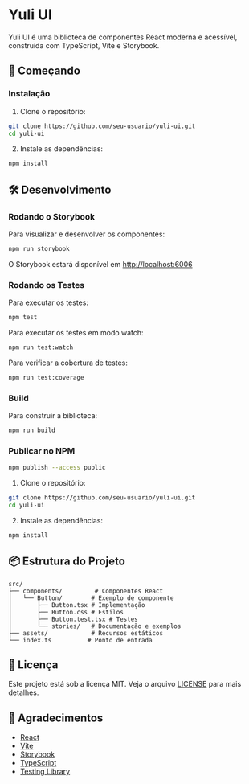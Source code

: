 # Yuli UI

Yuli UI é uma biblioteca de componentes React moderna e acessível, construída com TypeScript, Vite e Storybook.

## 🚀 Começando

### Instalação

1. Clone o repositório:
```bash
git clone https://github.com/seu-usuario/yuli-ui.git
cd yuli-ui
```

2. Instale as dependências:
```bash
npm install
```

## 🛠️ Desenvolvimento

### Rodando o Storybook

Para visualizar e desenvolver os componentes:
```bash
npm run storybook
```
O Storybook estará disponível em [http://localhost:6006](http://localhost:6006)

### Rodando os Testes

Para executar os testes:
```bash
npm test
```

Para executar os testes em modo watch:
```bash
npm run test:watch
```

Para verificar a cobertura de testes:
```bash
npm run test:coverage
```

### Build

Para construir a biblioteca:
```bash
npm run build
```

### Publicar no NPM 
```bash
npm publish --access public
```

1. Clone o repositório:
```bash
git clone https://github.com/seu-usuario/yuli-ui.git
cd yuli-ui
```

2. Instale as dependências:
```bash
npm install
```

## 📦 Estrutura do Projeto

```
src/
├── components/         # Componentes React
│   └── Button/        # Exemplo de componente
│       ├── Button.tsx # Implementação
│       ├── Button.css # Estilos
│       ├── Button.test.tsx # Testes
│       └── stories/   # Documentação e exemplos
├── assets/            # Recursos estáticos
└── index.ts          # Ponto de entrada
```

## 📝 Licença

Este projeto está sob a licença MIT. Veja o arquivo [LICENSE](LICENSE) para mais detalhes.

## 🙏 Agradecimentos

- [React](https://reactjs.org/)
- [Vite](https://vitejs.dev/)
- [Storybook](https://storybook.js.org/)
- [TypeScript](https://www.typescriptlang.org/)
- [Testing Library](https://testing-library.com/)

